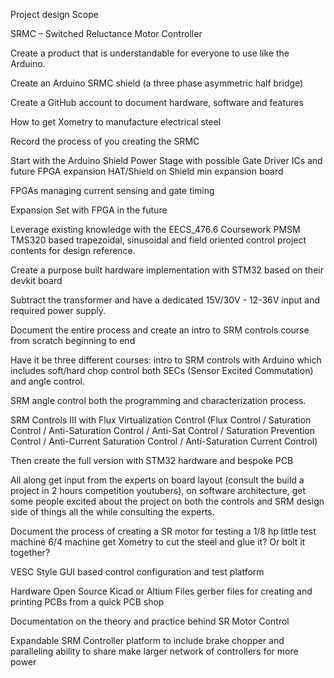 Project design Scope

SRMC – Switched Reluctance Motor Controller

Create a product that is understandable for everyone to use like the Arduino.

Create an Arduino SRMC shield (a three phase asymmetric half bridge)

Create a GitHub account to document hardware, software and features

How to get Xometry to manufacture electrical steel

Record the process of you creating the SRMC

Start with the Arduino Shield Power Stage with possible Gate Driver ICs and future FPGA expansion HAT/Shield on Shield min expansion board

FPGAs managing current sensing and gate timing

Expansion Set with FPGA in the future

Leverage existing knowledge with the EECS_476.6 Coursework PMSM TMS320 based trapezoidal, sinusoidal and field oriented control project contents for design reference.

Create a purpose built hardware implementation with STM32 based on their devkit board

Subtract the transformer and have a dedicated 15V/30V - 12-36V input and required power supply.

Document the entire process and create an intro to SRM controls course from scratch beginning to end

Have it be three different courses: intro to SRM controls with Arduino which includes soft/hard chop control both SECs (Sensor Excited Commutation) and angle control.

SRM angle control both the programming and characterization process.

SRM Controls III with Flux Virtualization Control (Flux Control / Saturation Control / Anti-Saturation Control / Anti-Sat Control / Saturation Prevention Control / Anti-Current Saturation Control / Anti-Saturation Current Control)

Then create the full version with STM32 hardware and bespoke PCB

All along get input from the experts on board layout (consult the build a project in 2 hours competition youtubers), on software architecture, get some people excited about the project on both the controls and SRM design side of things all the while consulting the experts.

Document the process of creating a SR motor for testing a 1/8 hp little test machine 6/4 machine get Xometry to cut the steel and glue it? Or bolt it together?

VESC Style GUI based control configuration and test platform

Hardware Open Source Kicad or Altium Files gerber files for creating and printing PCBs from a quick PCB shop

Documentation on the theory and practice behind SR Motor Control

Expandable SRM Controller platform to include brake chopper and paralleling ability to share make larger network of controllers for more power
